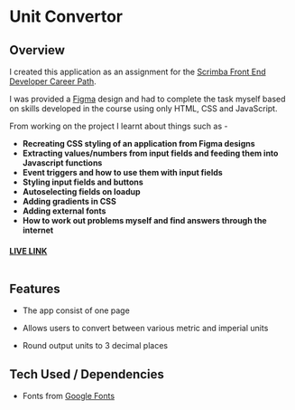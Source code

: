 #  Unit Convertor <br />

## Overview

I created this application as an assignment for the [Scrimba Front End Developer Career Path](https://scrimba.com/learn/frontend).

I was provided a [Figma](https://figma.com/) design and had to complete the task myself based on skills developed in the course using only HTML, CSS and JavaScript.

From working on the project I learnt about things such as -

- **Recreating CSS styling of an application from Figma designs**
- **Extracting values/numbers from input fields and feeding them into Javascript functions**
- **Event triggers and how to use them with input fields**
- **Styling input fields and buttons**
- **Autoselecting fields on loadup**
- **Adding gradients in CSS**
- **Adding external fonts**
- **How to work out problems myself and find answers through the internet**

#### [LIVE LINK](https://martinlrmr-unit-conversion.netlify.app) <br /><br />

## Features

- The app consist of one page

- Allows users to convert between various metric and imperial units

- Round output units to 3 decimal places

## Tech Used / Dependencies

- Fonts from [Google Fonts](https://fonts.google.com/) <br /><br />
